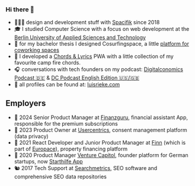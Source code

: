 ### Hi there 👋

- 🙇🏻‍♂️ design and development stuff with [Spacifik](https://spacifik.de/) since 2018
- 🎓 I studied Computer Science with a focus on web development at the [Berlin University of Applied Sciences and Technology](https://www.bht-berlin.de/b-mi)
- 🌊 for my bachelor thesis I designed Cosurfingspace, a little [platform for coworking spaces](https://www.cosurfingspace.com/)
- 🎸 I developed a [Chords & Lyrics](https://chordsandlyrics.app/) PWA with a little collection of my favourite camp fire chords.
- 🎧 conversations with tech founders on my podcast: [Digitalconomics Podcast 🇩🇪](https://digitalconomics.de/podcast/) & [DC Podcast English Edition 🇺🇸/🇬🇧](https://digitalconomics.de/digitalconomics-podcast-english-edition/)
- 🍻 all profiles can be found at: [luisrieke.com](https://luisrieke.com/)

## Employers

- 💸 2024 Senior Product Manager at [Finanzguru](https://finanzguru.de/), financial assistant App, responsible for the premium subscriptions
- 🍪 2023 Product Owner at [Usercentrics](https://usercentrics.com/), consent management platform (data privacy) 
- 🛁 2021 React Developer and Junior Product Manager at [Finn](https://meinfinn.de/) (which is part of [Europace](https://europace.de/)), property financing platform
- 🌱 2020 Product Manager [Venture Capitol](https://venturecapitol.de/), founder platform for German startups, now [Starthilfe App](https://starthilfe.app/)
- 🐿️ 2017 Tech Support at [Searchmetrics](https://www.searchmetrics.com/), SEO software and comprehensive SEO data repositories

